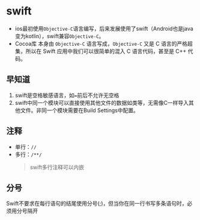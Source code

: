 # swift

- ios最初使用`Objective-C`语言编写，后来发展使用了swift（Android也是java变为kotlin），swift兼容`Objective-C`。
- Cocoa库 本身由 `Objective-C` 语言写成，`Objective-C` 又是 C 语言的严格超集，所以在 Swift 应用中我们可以很简单的混入 C 语言代码，甚至是 C++ 代码。

## 早知道

1. swift是空格敏感语言，如`=`前后不允许无空格
2. swift中同一个模块可以直接使用其他文件的数据如类等，无需像C一样导入其他文件。非同一个模块需要在Build Settings中配置。

## 注释

- 单行：`//`
- 多行：`/**/`
    > swift多行注释可以内嵌

## 分号

Swift不要求在每行语句的结尾使用分号(;)，但当你在同一行书写多条语句时，必须用分号隔开
